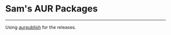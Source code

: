 # Sam's AUR Packages

---
Using [aurpublish](https://github.com/eli-schwartz/aurpublish) for the releases.
